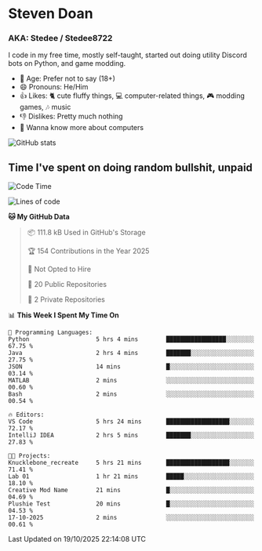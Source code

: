 # Steven Doan
### AKA: Stedee / Stedee8722
I code in my free time, mostly self-taught, started out doing utility Discord bots on Python, and game modding.

- 🤔 Age: Prefer not to say (18+)
- 😄 Pronouns: He/Him
- 👍 Likes: 🐈 cute fluffy things, 💻 computer-related things, 🎮 modding games, 🎶 music
- 👎 Dislikes: Pretty much nothing
- 🥹 Wanna know more about computers

![GitHub stats](https://github-readme-stats-iota-mocha-40.vercel.app/api?username=Stedee8722&show=prs_merged,prs_merged_percentage&show_icons=true&theme=transparent)

## Time I've spent on doing random bullshit, unpaid
<!--START_SECTION:Time I've spent on doing random bullshit, unpaid-->
![Code Time](http://img.shields.io/badge/Code%20Time-362%20hrs%2010%20mins-blue)

![Lines of code](https://img.shields.io/badge/From%20Hello%20World%20I%27ve%20Written-91.7%20thousand%20lines%20of%20code-blue)

**🐱 My GitHub Data** 

> 📦 111.8 kB Used in GitHub's Storage 
 > 
> 🏆 154 Contributions in the Year 2025
 > 
> 🚫 Not Opted to Hire
 > 
> 📜 20 Public Repositories 
 > 
> 🔑 2 Private Repositories 
 > 
📊 **This Week I Spent My Time On** 

```text
💬 Programming Languages: 
Python                   5 hrs 4 mins        █████████████████░░░░░░░░   67.75 % 
Java                     2 hrs 4 mins        ███████░░░░░░░░░░░░░░░░░░   27.75 % 
JSON                     14 mins             █░░░░░░░░░░░░░░░░░░░░░░░░   03.14 % 
MATLAB                   2 mins              ░░░░░░░░░░░░░░░░░░░░░░░░░   00.60 % 
Bash                     2 mins              ░░░░░░░░░░░░░░░░░░░░░░░░░   00.54 % 

🔥 Editors: 
VS Code                  5 hrs 24 mins       ██████████████████░░░░░░░   72.17 % 
IntelliJ IDEA            2 hrs 5 mins        ███████░░░░░░░░░░░░░░░░░░   27.83 % 

🐱‍💻 Projects: 
Knucklebone_recreate     5 hrs 21 mins       ██████████████████░░░░░░░   71.41 % 
Lab 01                   1 hr 21 mins        █████░░░░░░░░░░░░░░░░░░░░   18.10 % 
Creative Mod Name        21 mins             █░░░░░░░░░░░░░░░░░░░░░░░░   04.69 % 
Plushie Test             20 mins             █░░░░░░░░░░░░░░░░░░░░░░░░   04.53 % 
17-10-2025               2 mins              ░░░░░░░░░░░░░░░░░░░░░░░░░   00.61 % 
```


 Last Updated on 19/10/2025 22:14:08 UTC
<!--END_SECTION:Time I've spent on doing random bullshit, unpaid-->
